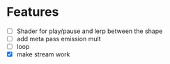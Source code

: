 # Features
- [ ] Shader for play/pause and lerp between the shape
- [ ] add meta pass emission mult
- [ ] loop
- [x] make stream work
